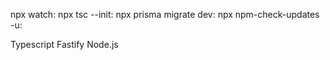 npx watch:
npx tsc --init:
npx prisma migrate dev:
npx npm-check-updates -u:

Typescript
Fastify
Node.js
